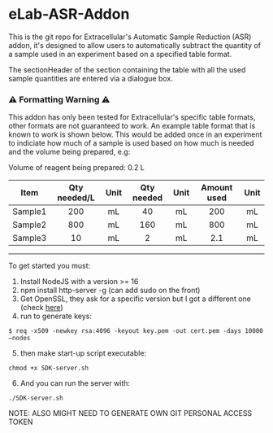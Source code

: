 # eLab-ASR-Addon
This is the git repo for Extracellular's Automatic Sample Reduction (ASR) addon, it's designed to allow users to automatically subtract the quantity of a sample used in an experiment based on a specified table format.

The sectionHeader of the section containing the table with all the used sample quantities are entered via a dialogue box.

### ⚠️ Formatting Warning ⚠️

This addon has only been tested for Extracellular's specific table formats, other formats are not guaranteed to work. An example table format that is known to work is shown below. This would be added once in an experiment to indiciate how much of a sample is used based on how much is needed and the volume being prepared, e.g:

Volume of reagent being prepared: 0.2 L

| Item    | Qty needed/L | Unit | Qty needed | Unit | Amount used | Unit |
| :---:   | :---:        | :---:| :---:      | :---:| :---:       | :---:|
| Sample1 | 200       | mL   | 40         | mL   | 200         | mL   |
| Sample2 | 800       | mL   | 160        | mL   | 800         | mL   |
| Sample3 | 10        | mL   | 2          | mL   | 2.1         | mL   |

---

To get started you must:
1. Install NodeJS with a version >= 16
2. npm install http-server -g (can add sudo on the front)
3. Get OpenSSL, they ask for a specific version but I got a different one (check [here](https://developer.elabnext.com/docs/getting-started))
4. run to generate keys:
```
$ req -x509 -newkey rsa:4096 -keyout key.pem -out cert.pem -days 10000 –nodes
```
5. then make start-up script executable:
```
chmod +x SDK-server.sh
```
6. And you can run the server with:
```
./SDK-server.sh
```

NOTE: ALSO MIGHT NEED TO GENERATE OWN GIT PERSONAL ACCESS TOKEN
